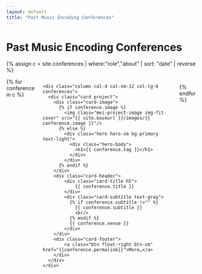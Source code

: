 ```yaml
---
layout: default
title: "Past Music Encoding Conferences"
---
```


# Past Music Encoding Conferences

{% assign c = site.conferences | where:"role","about" | sort: "date" | reverse %}

<div class="columns">
  {% for conference in c %}

    <div class="column col-4 col-sm-12 col-lg-6 conferences">
      <div class="card project">
        <div class="card-image">
          {% if conference.image %}
            <img class="mei-project-image img-fit-cover" src="{{ site.baseurl }}/images/{{ conference.image }}"/>
          {% else %}
            <div class="hero hero-sm bg-primary text-light">
              <div class="hero-body">
                <h1>{{ conference.tag }}</h1>
              </div>
            </div>
          {% endif %}
        </div>
        <div class="card-header">
            <div class="card-title h5">
                {{ conference.title }}
            </div>
            <div class="card-subtitle text-gray">
              {% if conference.subtitle !="" %}
                {{ conference.subtitle }}
                <br/>
              {% endif %}
              {{ conference.venue }}
            </div>
        </div>
        <div class="card-footer">
            <a class="btn float-right btn-sm" href="{{conference.permalink}}">More…</a>
        </div>
      </div>
    </div>
  {% endfor %}
</div>
